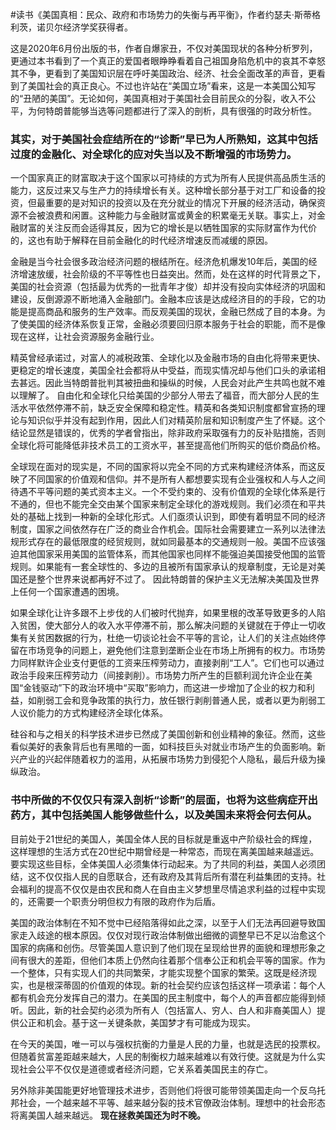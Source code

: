 \#读书《美国真相：民众、政府和市场势力的失衡与再平衡》，作者约瑟夫·斯蒂格利茨，诺贝尔经济学奖获得者。

这是2020年6月份出版的书，作者自爆家丑，不仅对美国现状的各种分析罗列，更通过本书看到了一个真正的爱国者眼睁睁看着自己祖国身陷危机中的哀其不幸怒其不争，更看到了美国知识层在呼吁美国政治、经济、社会全面改革的声音，更看到了美国社会的真正良心。不过也许站在“美国立场”看来，这是一本美国公知写的“丑陋的美国”。无论如何，美国真相对于美国社会目前民众的分裂，收入不公平，为何特朗普能够当选等问题都进行了深入的剖析，具有很强的时政分析性。

### 其实，对于美国社会症结所在的“诊断”早已为人所熟知，这其中包括过度的金融化、对全球化的应对失当以及不断增强的市场势力。

一个国家真正的财富取决于这个国家以可持续的方式为所有人民提供高品质生活的能力，这反过来又与生产力的持续增长有关。这种增长部分基于对工厂和设备的投资，但最重要的是对知识的投资以及在充分就业的情况下开展的经济活动，确保资源不会被浪费和闲置。这种能力与金融财富或黄金的积累毫无关联。事实上，对金融财富的关注反而会适得其反，因为它的增长是以牺牲国家的实际财富作为代价的，这也有助于解释在目前金融化的时代经济增速反而减缓的原因。

金融是当今社会很多政治经济问题的根结所在。经济危机爆发10年后，美国的经济增速放缓，社会阶级的不平等性也日益突出。然而，处在这样的时代背景之下，美国的社会资源（包括最为优秀的一批青年才俊）却并没有投向实体经济的巩固和建设，反倒源源不断地涌入金融部门。金融本应该是达成经济目的的手段，它的功能是提高商品和服务的生产效率。而反观美国的现状，金融已然成了目的本身。为了使美国的经济体系恢复正常，金融必须要回归原本服务于社会的职能，而不是像现在这样，让社会资源服务金融行业。

精英曾经承诺过，对富人的减税政策、全球化以及金融市场的自由化将带来更快、更稳定的增长速度，美国全社会都将从中受益，而现实情况却与他们口头的承诺相去甚远。因此当特朗普批判其被扭曲和操纵的时候，人民会对此产生共鸣也就不难以理解了。 自由化和全球化只给美国的少部分人带去了福音，而大部分人民的生活水平依然停滞不前，缺乏安全保障和稳定性。精英和各类知识制度都曾宣扬的理论与知识似乎并没有起到作用，因此人们对精英阶层和知识制度产生了怀疑。这个结论显然是错误的，优秀的学者曾指出，除非政府采取强有力的反补贴措施，否则全球化将可能降低非技术员工的工资水平，甚至提高他们所购买的低价商品价格。

全球现在面对的现实是，不同的国家将以完全不同的方式来构建经济体系，而这反映了不同国家的价值观和信仰。并不是所有人都想要实现有企业强权和人与人之间待遇不平等问题的美式资本主义。一个不受约束的、没有价值观的全球化体系是行不通的，但也不能完全交由某个国家来制定全球化的游戏规则。我们必须在和平共处的基础上找到一种新的全球化形式。人们亟须认识到，即使有着明显不同的经济制度，国家之间依然存在广泛的商业合作机会。国际社会需要建立一系列以法律法规形式存在的最低限度的经贸规则，就如同最基本的交通规则一般。美国不应该强迫其他国家采用美国的监管体系，而其他国家也同样不能强迫美国接受他国的监管规则。如果能有一套全球性的、多边的且被所有国家承认的规章制度，无论是对美国还是整个世界来说都再好不过了。 因此特朗普的保护主义无法解决美国及世界上任何一个国家遭遇的困境。

如果全球化让许多跟不上步伐的人们被时代抛弃，如果里根的改革导致更多的人陷入贫困，使大部分人的收入水平停滞不前，那么解决问题的关键就在于停止一切收集有关贫困数据的行为，杜绝一切谈论社会不平等的言论，让人们的关注点始终停留在市场竞争的问题上，避免他们注意到垄断企业在市场上所拥有的权力。市场势力同样默许企业支付更低的工资来压榨劳动力，直接剥削“工人”。它们也可以通过政治手段来压榨劳动力（间接剥削）。市场势力所产生的巨额利润允许企业在美国“金钱驱动”下的政治环境中“买取”影响力，而这进一步增加了企业的权力和利益，如削弱工会和竞争政策的执行力，放任银行剥削普通人民，或者以更为削弱工人议价能力的方式构建经济全球化体系。

硅谷和与之相关的科学技术进步已然成了美国创新和创业精神的象征。然而，这些看似美好的表象背后也有黑暗的一面，如科技巨头对就业市场产生的负面影响。新兴产业的兴起伴随着权力的滥用，从拓展市场势力到侵犯个人隐私，最后升级为操纵政治。

### 书中所做的不仅仅只有深入剖析“诊断”的层面，也将为这些病症开出药方，其中包括美国人能够做些什么，以及美国未来将会何去何从。

目前处于21世纪的美国人，美国全体人民的目标就是重返中产阶级社会的辉煌，这样理想的生活方式在20世纪中期曾经是一种常态，而现在离美国越来越遥远。要实现这些目标，全体美国人必须集体行动起来。为了共同的利益，美国人必须团结，这不仅仅指人民的自愿联合，还有政府及其背后所有潜在利益集团的支持。社会福利的提高不仅仅是由农民和商人在自由主义梦想里尽情追求利益的过程中实现的，还需要一个职责分明但权力有限的政府作为后盾。

美国的政治体制在不知不觉中已经陷落得如此之深，以至于人们无法再回避导致国家走入歧途的根本原因。仅仅对现行政治体制做出细微的调整早已不足以治愈这个国家的病痛和创伤。尽管美国人意识到了他们现在呈现给世界的面貌和理想形象之间有很大的差距，但他们本质上仍然向往着那个信奉公正和机会平等的国家。作为一个整体，只有实现人们的共同繁荣，才能实现整个国家的繁荣。这既是经济现实，也是根深蒂固的价值观的体现。新的社会契约应该包括这样一项承诺：每个人都有机会充分发挥自己的潜力。在美国的民主制度中，每个人的声音都应能得到倾听。因此，新的社会契约必须为所有人（包括富人、穷人、白人和非裔美国人）提供公正和机会。基于这一关键条款，美国梦才有可能成为现实。

在今天的美国，唯一可以与强权抗衡的力量是人民的力量，也就是选民的投票权。但随着贫富差距越来越大，人民的制衡权力越来越难以有效行使。这就是为什么实现社会公平不仅仅是道德或者经济问题，它关系着美国民主的存亡。

另外除非美国能更好地管理技术进步，否则他们将很可能带领美国走向一个反乌托邦社会，一个越来越不平等、越来越分裂的技术官僚政治体制。理想中的社会形态将离美国人越来越远。 **现在拯救美国还为时不晚。**